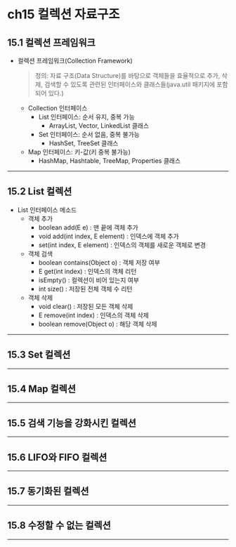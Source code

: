 # ch15 컬렉션 자료구조

## 15.1 컬렉션 프레임워크

- 컬렉션 프레임워크(Collection Framework)

  > 정의: 자료 구조(Data Structure)를 바탕으로 객체들을 효율적으로 추가, 삭제, 검색할 수 있도록 관련된 인터페이스와 클래스들(java.util 패키지에 포함되어 있다.)

  - Collection 인터페이스
    - List 인터페이스: 순서 유지, 중복 가능
      - ArrayList, Vector, LinkedList 클래스
    - Set 인터페이스: 순서 없음, 중복 불가능
      - HashSet, TreeSet 클래스
  - Map 인터페이스: 키-값(키 중복 불가능)
    - HashMap, Hashtable, TreeMap, Properties 클래스

---

## 15.2 List 컬렉션

- List 인터페이스 메소드
  - 객체 추가
    - boolean add(E e) : 맨 끝에 객체 추가
    - void add(int index, E element) : 인덱스에 객체 추가
    - set(int index, E element) : 인덱스의 객체를 새로운 객체로 변경
  - 객체 검색
    - boolean contains(Object o) : 객체 저장 여부
    - E get(int index) : 인덱스의 객체 리턴
    - isEmpty() : 컬렉션이 비어 있는지 여부
    - int size() : 저장된 전체 객체 수 리턴
  - 객체 삭제
    - void clear() : 저장된 모든 객체 삭제
    - E remove(int index) : 인덱스의 객체 삭제
    - boolean remove(Object o) : 해당 객체 삭제

---

## 15.3 Set 컬렉션

---

## 15.4 Map 컬렉션

---

## 15.5 검색 기능을 강화시킨 컬렉션

---

## 15.6 LIFO와 FIFO 컬렉션

---

## 15.7 동기화된 컬렉션

---

## 15.8 수정할 수 없는 컬렉션

---

